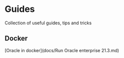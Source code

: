 # Guides

Collection of useful guides, tips and tricks

## Docker
[Oracle in docker](docs/Run Oracle enterprise 21.3.md)
